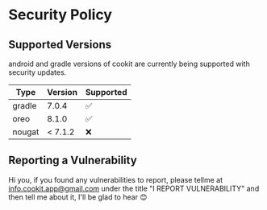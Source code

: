 # Security Policy

## Supported Versions

android and gradle versions of cookit are
currently being supported with security updates.

|  Type  | Version | Supported          |
|------- | ------- | ------------------ |
| gradle | 7.0.4   | :white_check_mark: |               |
| oreo   | 8.1.0   | :white_check_mark: |
| nougat |< 7.1.2  | :x:                |

## Reporting a Vulnerability

Hi you, if you found any vulnerabilities to report, please tellme at info.cookit.app@gmail.com
under the title "I REPORT VULNERABILITY" and then tell me about it, I'll be glad to hear 😊
